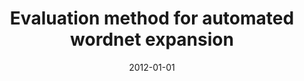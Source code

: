 ---
# Documentation: https://wowchemy.com/docs/managing-content/

title: Evaluation method for automated wordnet expansion
subtitle: ''
summary: ''
authors:
- Bartosz H. Broda
- Roman Kurc
- piasecki
- Radosław Ramocki
tags: []
categories: []
date: '2012-01-01'
lastmod: 2022-10-07T05:11:16Z
featured: false
draft: false

# Featured image
# To use, add an image named `featured.jpg/png` to your page's folder.
# Focal points: Smart, Center, TopLeft, Top, TopRight, Left, Right, BottomLeft, Bottom, BottomRight.
image:
  caption: ''
  focal_point: ''
  preview_only: false

# Projects (optional).
#   Associate this post with one or more of your projects.
#   Simply enter your project's folder or file name without extension.
#   E.g. `projects = ["internal-project"]` references `content/project/deep-learning/index.md`.
#   Otherwise, set `projects = []`.
projects: []
publishDate: '2022-10-07T05:11:15.071976Z'
publication_types:
- '1'
abstract: ''
publication: '*Security and intelligent information systems : international joint
  conference, SIIS 2011, Warsaw, Poland, June 13-14, 2011 : revised selected papers*'
doi: 10.1007/978-3-642-25261-7_23
---